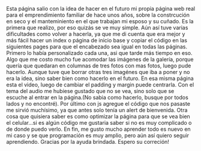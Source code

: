 Esta página salio con la idea de hacer en el futuro mi propia página web real para el emprendimiento familiar de hace unos años, sobre la constrcución en seco y el manteminiento en el que trabajan mi esposo y su cuñado.
Es la primera que realizo, por eso quizás se ve muy simple. Aún así tuve varias dificultades como volver a hacerla, ya que me di cuenta que era mejor y más fácil hacer un index o página de inicio base y copiar el código en las siguientes pages para que el encabezado sea igual en todas las páginas. Primero lo había personalizado cada una, asi que tarde más tiempo en eso.
Algo que me costo mucho fue acomodar las imágenes de la galería, porque quería que quedaran en columnas de tres fotos con mas fotos, luego pude hacerlo. Aunque tuve que borrar otras tres imagénes que iba a poner y no era la idea, sino saber bien como hacerlo en el futuro. En esa misma página esta el video, luego de cambiar el padding y margin puede centrarla. Con el tema del audio me hubiese gustado que no se vea, sino solo que se escuche al entrar en la página.(No sabia como hacerlo, busque por todos lados y no encontré).
Por último con js agregue el código que nos pasaste me sirvió muchísimo, ya que antes solo tenía un alert de bienvenida. 
Otra cosa que quisiera saber es como optimizar la página para que se vea bien el celular...si es algún código me gustaria saber si no es muy complicado o de donde puedo verlo.
En fin, me gusto mucho aprender todo es nuevo en mi caso y se que programación es muy amplio, pero aún así quiero seguir aprendiendo. Gracias por la ayuda brindada. Espero su correción!
